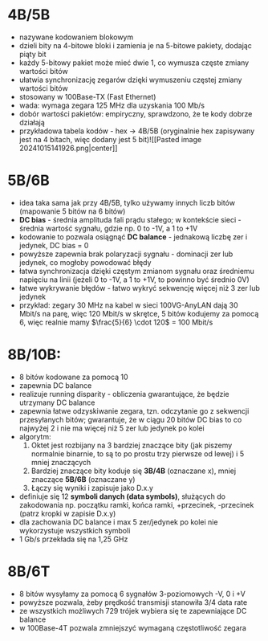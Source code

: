 # 4B/5B
- nazywane kodowaniem blokowym
- dzieli bity na 4-bitowe bloki i zamienia je na 5-bitowe pakiety, dodając piąty bit
- każdy 5-bitowy pakiet może mieć dwie 1, co wymusza częste zmiany wartości bitów
- ułatwia synchronizację zegarów dzięki wymuszeniu częstej zmiany wartości bitów
- stosowany w 100Base-TX (Fast Ethernet)
- wada: wymaga zegara 125 MHz dla uzyskania 100 Mb/s
- dobór wartości pakietów: empiryczny, sprawdzono, że te kody dobrze działają
- przykładowa tabela kodów - hex $\rightarrow$ 4B/5B (oryginalnie hex zapisywany jest na 4 bitach, więc dodany jest 5 bit)![[Pasted image 20241015141926.png|center]]
# 5B/6B
- idea taka sama jak przy 4B/5B, tylko używamy innych liczb bitów (mapowanie 5 bitów na 6 bitów)
- **DC bias** - średnia amplituda fali prądu stałego; w kontekście sieci - średnia wartość sygnału, gdzie np. 0 to -1V, a 1 to +1V
- kodowanie to pozwala osiągnąć **DC balance** - jednakową liczbę zer i jedynek, DC bias = 0
- powyższe zapewnia brak polaryzacji sygnału - dominacji zer lub jedynek, co mogłoby powodować błędy
- łatwa synchronizacja dzięki częstym zmianom sygnału oraz średniemu napięciu na linii (jeżeli 0 to -1V, a 1 to +1V, to powinno być średnio 0V)
- łatwe wykrywanie błędów - łatwo wykryć sekwencję więcej niż 3 zer lub jedynek
- przykład: zegary 30 MHz na kabel w sieci 100VG-AnyLAN dają 30 Mbit/s na parę, więc 120 Mbit/s w skrętce, 5 bitów kodujemy za pomocą 6, więc realnie mamy  $\frac{5}{6} \cdot 120$ = 100 Mbit/s
# 8B/10B:
- 8 bitów kodowane za pomocą 10
- zapewnia DC balance
- realizuje running disparity - obliczenia gwarantujące, że będzie utrzymany DC balance
- zapewnia łatwe odzyskiwanie zegara, tzn. odczytanie go z sekwencji przesyłanych bitów; gwarantuje, że w ciągu 20 bitów DC bias to co najwyżej 2 i nie ma więcej niż 5 zer lub jedynek po kolei
- algorytm:
	1. Oktet jest rozbijany na 3 bardziej znaczące bity (jak piszemy normalnie binarnie, to są to po prostu trzy pierwsze od lewej) i 5 mniej znaczących
	2. Bardziej znaczące bity koduje się **3B/4B** (oznaczane x), mniej znaczące **5B/6B** (oznaczane y)
	3. Łączy się wyniki i zapisuje jako D.x.y
- definiuje się 12 **symboli danych (data symbols)**, służących do zakodowania np. początku ramki, końca ramki, +przecinek, -przecinek (patrz kropki w zapisie D.x.y)
- dla zachowania DC balance i max 5 zer/jedynek po kolei nie wykorzystuje wszystkich symboli
- 1 Gb/s przekłada się na 1,25 GHz
# 8B/6T
- 8 bitów wysyłamy za pomocą 6 sygnałów 3-poziomowych -V, 0 i +V
- powyższe pozwala, żeby prędkość transmisji stanowiła 3/4 data rate
- ze wszystkich możliwych 729 trójek wybiera się te zapewniające DC balance
- w 100Base-4T pozwala zmniejszyć wymaganą częstotliwość zegara



